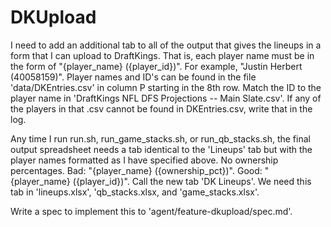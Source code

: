 # DKUpload

I need to add an additional tab to all of the output that gives the lineups in a form that I can upload to DraftKings. That is, each player name must be in the form of "{player_name} ({player_id})". For example, "Justin Herbert (40058159)". Player names and ID's can be found in the file 'data/DKEntries.csv' in column P starting in the 8th row. Match the ID to the player name in 'DraftKings NFL DFS Projections -- Main Slate.csv'. If any of the players in that .csv cannot be found in DKEntries.csv, write that in the log.

Any time I run run.sh, run_game_stacks.sh, or run_qb_stacks.sh, the final output spreadsheet needs a tab identical to the 'Lineups' tab but with the player names formatted as I have specified above. No ownership percentages. Bad: "{player_name} ({ownership_pct})". Good: "{player_name} ({player_id})". Call the new tab 'DK Lineups'. We need this tab in 'lineups.xlsx', 'qb_stacks.xlsx, and 'game_stacks.xlsx'. 

Write a spec to implement this to 'agent/feature-dkupload/spec.md'. 

